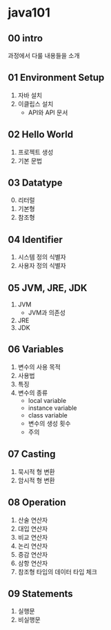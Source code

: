 # java101
## 00 intro
과정에서 다룰 내용들을 소개
## 01 Environment Setup
1. 자바 설치
2. 이클립스 설치
    - API와 API 문서
## 02 Hello World
1. 프로젝트 생성
2. 기본 문법
## 03 Datatype
0. 리터럴
1. 기본형
2. 참조형
## 04 Identifier
1. 시스템 정의 식별자
2. 사용자 정의 식별자
## 05 JVM, JRE, JDK
1. JVM
    - JVM과 의존성
2. JRE
3. JDK
## 06 Variables
1. 변수의 사용 목적
2. 사용법
3. 특징
4. 변수의 종류
    - local variable
    - instance variable
    - class variable
    - 변수의 생성 횟수
    - 주의
## 07 Casting
1. 묵시적 형 변환
2. 암시적 형 변환
## 08 Operation
1. 산술 연산자
2. 대입 연산자
3. 비교 연산자
4. 논리 연산자
5. 증감 연산자
6. 삼항 연산자
7. 참조형 타입의 데이터 타입 체크
## 09 Statements
1. 실행문
2. 비실행문